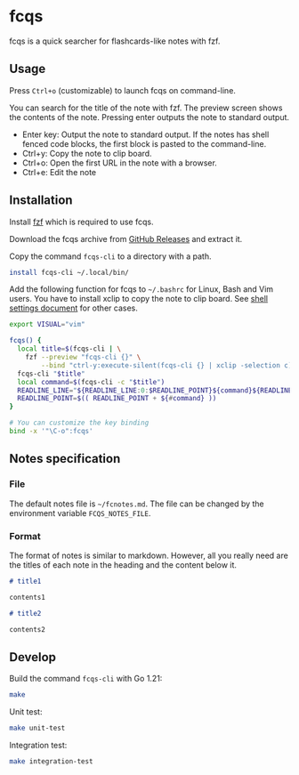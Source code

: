 # fcqs

fcqs is a quick searcher for flashcards-like notes with fzf.

## Usage

Press `Ctrl+o` (customizable) to launch fcqs on command-line.

You can search for the title of the note with fzf.
The preview screen shows the contents of the note.
Pressing enter outputs the note to standard output.

- Enter key: Output the note to standard output.
  If the notes has shell fenced code blocks, the first block is pasted to the command-line.
- Ctrl+y: Copy the note to clip board.
- Ctrl+o: Open the first URL in the note with a browser.
- Ctrl+e: Edit the note

## Installation

Install [fzf](https://github.com/junegunn/fzf) which is required to use fcqs.

Download the fcqs archive from [GitHub Releases](https://github.com/yendo/fcqs/releases) and extract it.

Copy the command `fcqs-cli` to a directory with a path.

``` sh
install fcqs-cli ~/.local/bin/
```

Add the following function for fcqs to `~/.bashrc` for Linux, Bash and Vim users.
You have to install xclip to copy the note to clip board.
See [shell settings document](docs/shell_settings.md) for other cases.

``` bash
export VISUAL="vim"

fcqs() {
  local title=$(fcqs-cli | \
    fzf --preview "fcqs-cli {}" \
        --bind "ctrl-y:execute-silent(fcqs-cli {} | xclip -selection c),ctrl-o:execute-silent(fcqs-cli -u {} | xargs xdg-open),ctrl-e:execute-silent(fcqs-cli -l {} | awk '{printf \"+%s %s\n\",\$2,\$1}' | xargs -o $VISUAL > /dev/tty)+abort")
  fcqs-cli "$title"
  local command=$(fcqs-cli -c "$title")
  READLINE_LINE="${READLINE_LINE:0:$READLINE_POINT}${command}${READLINE_LINE:$READLINE_POINT}"
  READLINE_POINT=$(( READLINE_POINT + ${#command} ))
}

# You can customize the key binding
bind -x '"\C-o":fcqs'
```

## Notes specification

### File

The default notes file is `~/fcnotes.md`.
The file can be changed by the environment variable `FCQS_NOTES_FILE`.

### Format

The format of notes is similar to markdown.
However, all you really need are the titles of each note in the heading
and the content below it.

``` markdown
# title1

contents1

# title2

contents2
```

## Develop

Build the command `fcqs-cli` with Go 1.21:

``` sh
make
```

Unit test:

``` sh
make unit-test
```

Integration test:

``` sh
make integration-test
```
